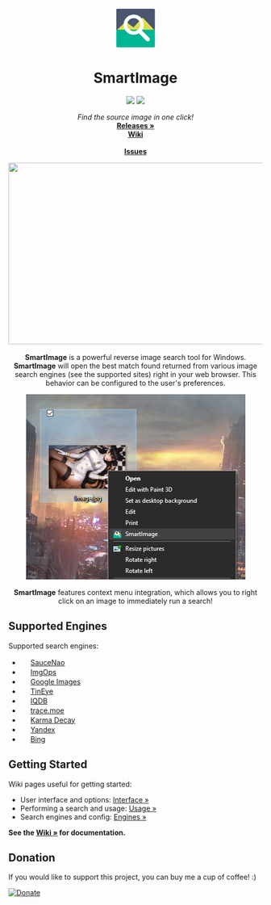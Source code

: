 <!-- PROJECT LOGO -->
<br />
<p align="center">
  <a href="https://github.com/Decimation/SmartImage">
    <img src="SmartImage/Icon.png" alt="Logo" width="80" height="80">
  </a>

  <h1 align="center">SmartImage</h1>
  
  <p align="center">
    <a href="https://GitHub.com/Decimation/SmartImage/releases/" alt="Releases">
        <img src="https://img.shields.io/github/release/Decimation/SmartImage.svg" /></a>
    
  <a href="https://GitHub.com/Decimation/SmartImage/releases/" alt="Total Downloads">
        <img src="https://img.shields.io/github/downloads/Decimation/SmartImage/total.svg" /></a>
    
</p>

  <p align="center">
  <i>Find the source image in one click!</i>
    <br />
    <a href="https://github.com/Decimation/SmartImage/releases"><strong>Releases »</strong></a>
    <br />
    <a href="https://github.com/Decimation/SmartImage/wiki"><strong>Wiki</strong></a>
    <br />
    <br />
    <a href="https://github.com/Decimation/SmartImage/issues"><strong>Issues</strong></a>
    
  </p>
</p>

<!-- ... -->

<p align="center">
  
  <img src="https://github.com/Decimation/SmartImage/raw/master/Demo.gif" width="640" height="360">
  
  <p align="center"><b>SmartImage</b> is a powerful reverse image search tool for Windows. <b>SmartImage</b> will open the best match found returned from various image search engines (see the supported sites) right in your web browser. This behavior can be configured to the user's preferences.</p>
  
  <p align="center">
  <img src="https://github.com/Decimation/SmartImage/blob/master/Context%20menu%20integration.png" width="435" height="367">
  <p align="center"><b>SmartImage</b> features context menu integration, which allows you to right click on an image to immediately run a search!</p>
  </p>
  
</p>

<!-- ... -->

## Supported Engines

Supported search engines:

- <img src="https://saucenao.com/favicon.ico" width="16" height="16"/> [SauceNao](https://saucenao.com/)
- <img src="http://imgops.com/favicon.ico" width="16" height="16"/> [ImgOps](http://imgops.com/)
- <img src="https://images.google.com/favicon.ico" width="16" height="16"/> [Google Images](https://images.google.com/)
- <img src="https://tineye.com/favicon.ico" width="16" height="16"/> [TinEye](https://tineye.com/)
- <img src="https://iqdb.org/favicon.ico" width="16" height="16"/> [IQDB](https://iqdb.org/)
- <img src="https://trace.moe/favicon128.png" width="16" height="16"/> [trace.moe](https://trace.moe/)
- <img src="http://karmadecay.com/favicon.ico" width="16" height="16"/> [Karma Decay](http://karmadecay.com/)
- <img src="https://yandex.com/favicon.ico" width="16" height="16"/> [Yandex](https://yandex.com/images/)
- <img src="https://www.bing.com/favicon.ico" width="16" height="16"/> [Bing](https://www.bing.com/images/)

<!-- ... -->


## Getting Started

Wiki pages useful for getting started:
- User interface and options: [Interface »](https://github.com/Decimation/SmartImage/wiki/Interface)
- Performing a search and usage: [Usage »](https://github.com/Decimation/SmartImage/wiki/Usage)
- Search engines and config: [Engines »](https://github.com/Decimation/SmartImage/wiki/Engines)

**See the [Wiki »](https://github.com/Decimation/SmartImage/wiki) for documentation.**

<!-- ... -->

## Donation

If you would like to support this project, you can buy me a cup of coffee! :)

[![Donate](https://img.shields.io/badge/Donate-PayPal-blue.svg)](https://paypal.me/decimation001?locale.x=en_US)
